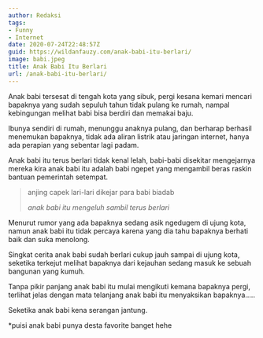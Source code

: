 ```yaml
---
author: Redaksi
tags:
- Funny
- Internet
date: 2020-07-24T22:48:57Z
guid: https://wildanfauzy.com/anak-babi-itu-berlari/
image: babi.jpeg
title: Anak Babi Itu Berlari
url: /anak-babi-itu-berlari/
---
```


Anak babi tersesat di tengah kota yang sibuk, pergi kesana kemari mencari bapaknya yang sudah sepuluh tahun tidak pulang ke rumah, nampal kebingungan melihat babi bisa berdiri dan memakai baju.

Ibunya sendiri di rumah, menunggu anaknya pulang, dan berharap berhasil menemukan bapaknya, tidak ada aliran listrik atau jaringan internet, hanya ada perapian yang sebentar lagi padam.

Anak babi itu terus berlari tidak kenal lelah, babi-babi disekitar mengejarnya mereka kira anak babi itu adalah babi ngepet yang mengambil beras raskin bantuan pemerintah setempat.

<blockquote class="wp-block-quote">
  <p>
    anjing capek lari-lari dikejar para babi biadab
  </p>
  
  <cite>anak babi itu mengeluh sambil terus berlari</cite>
</blockquote>

Menurut rumor yang ada bapaknya sedang asik ngedugem di ujung kota, namun anak babi itu tidak percaya karena yang dia tahu bapaknya berhati baik dan suka menolong.

Singkat cerita anak babi sudah berlari cukup jauh sampai di ujung kota, seketika terkejut melihat bapaknya dari kejauhan sedang masuk ke sebuah bangunan yang kumuh.

Tanpa pikir panjang anak babi itu mulai mengikuti kemana bapaknya pergi, terlihat jelas dengan mata telanjang anak babi itu menyaksikan bapaknya…..

Seketika anak babi kena serangan jantung.

*puisi anak babi punya desta favorite banget hehe